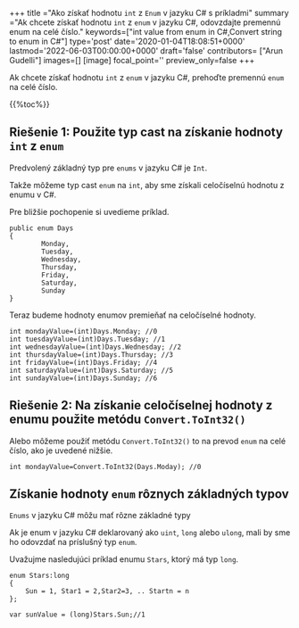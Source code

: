 +++
title   ="Ako získať hodnotu `int` z `Enum` v jazyku C# s príkladmi"
summary ="Ak chcete získať hodnotu `int` z `enum` v jazyku C#, odovzdajte premennú enum na celé číslo."
keywords=["int value from enum in C#,Convert string to enum in C#"]
type='post'
date='2020-01-04T18:08:51+0000'
lastmod='2022-06-03T00:00:00+0000'
draft='false'
contributors= ["Arun Gudelli"]
images=[]
[image]
focal_point=''
preview_only=false
+++

Ak chcete získať hodnotu `int` z `enum` v jazyku C#, prehoďte premennú `enum` na celé číslo.

{{%toc%}}

## Riešenie 1: Použite typ cast na získanie hodnoty `int` z `enum`

Predvolený základný typ pre `enums` v jazyku C# je `Int`.

Takže môžeme typ cast `enum` na `int`, aby sme získali celočíselnú hodnotu z enumu v C#.

Pre bližšie pochopenie si uvedieme príklad.

```
public enum Days
{
        Monday,  
        Tuesday,  
        Wednesday,  
        Thursday,  
        Friday,  
        Saturday,  
        Sunday
}
```

Teraz budeme hodnoty enumov premieňať na celočíselné hodnoty.

```
int mondayValue=(int)Days.Monday; //0
int tuesdayValue=(int)Days.Tuesday; //1
int wednesdayValue=(int)Days.Wednesday; //2
int thursdayValue=(int)Days.Thursday; //3
int fridayValue=(int)Days.Friday; //4
int saturdayValue=(int)Days.Saturday; //5
int sundayValue=(int)Days.Sunday; //6
```

## Riešenie 2: Na získanie celočíselnej hodnoty z enumu použite metódu `Convert.ToInt32()` 

Alebo môžeme použiť metódu `Convert.ToInt32()` to na prevod `enum` na celé číslo, ako je uvedené nižšie.

```
int mondayValue=Convert.ToInt32(Days.Moday); //0

```

## Získanie hodnoty `enum` rôznych základných typov

`Enums` v jazyku C# môžu mať rôzne základné typy 

Ak je enum v jazyku C# deklarovaný ako `uint`, `long` alebo `ulong`, mali by sme ho odovzdať na príslušný typ `enum`.

Uvažujme nasledujúci príklad enumu `Stars`, ktorý má typ `long`.

```
enum Stars:long 
{
    Sun = 1, Star1 = 2,Star2=3, .. Startn = n
};

var sunValue = (long)Stars.Sun;//1
```